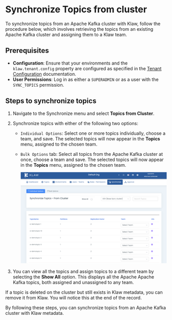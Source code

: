 # Synchronize Topics from cluster

To synchronize topics from an Apache Kafka cluster with Klaw, follow the procedure below, which involves retrieving the
topics from an existing Apache Kafka cluster and assigning them to a Klaw team.

## Prerequisites

- **Configuration**: Ensure that your environments and the `klaw.tenant.config` property are configured as specified in
  the [Tenant Configuration](tenant-config.md) documentation.
- **User Permissions**: Log in as either a `SUPERADMIN` or as a user with the `SYNC_TOPICS` permission.

## Steps to synchronize topics

1. Navigate to the Synchronize menu and select **Topics from Cluster**.

2. Synchronize topics with either of the following two options:

   - `Individual Options`: Select one or more topics
     individually, choose a team, and save. The selected topics
     will now appear in the **Topics** menu, assigned to the chosen
     team.
   - `Bulk Options` tab: Select all topics from the
     Apache Kafka cluster at once, choose a team and save. The selected
     topics will now appear in the **Topics** menu, assigned to the
     chosen team.

     ![image](../../../static/images/sync/SyncTopicsFromCluster.png)

3. You can view all the topics and assign topics to a different team by
   selecting the **Show All** option. This displays all the Apache
   Apache Kafka topics, both assigned and unassigned to any team.

If a topic is deleted on the cluster but still exists in Klaw metadata,
you can remove it from Klaw. You will notice this at the end of the
record.

By following these steps, you can synchronize topics from an Apache Kafka
cluster with Klaw metadata.

